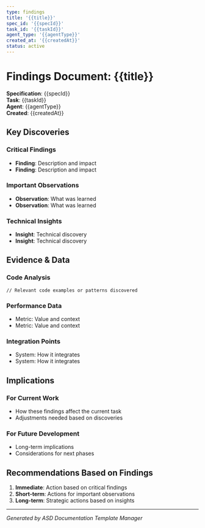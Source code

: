 ```yaml
---
type: findings
title: '{{title}}'
spec_id: '{{specId}}'
task_id: '{{taskId}}'
agent_type: '{{agentType}}'
created_at: '{{createdAt}}'
status: active
---
```


# Findings Document: {{title}}

**Specification**: {{specId}}  
**Task**: {{taskId}}  
**Agent**: {{agentType}}  
**Created**: {{createdAt}}

## Key Discoveries

### Critical Findings

- **Finding**: Description and impact
- **Finding**: Description and impact

### Important Observations

- **Observation**: What was learned
- **Observation**: What was learned

### Technical Insights

- **Insight**: Technical discovery
- **Insight**: Technical discovery

## Evidence & Data

### Code Analysis

```
// Relevant code examples or patterns discovered
```

### Performance Data

- Metric: Value and context
- Metric: Value and context

### Integration Points

- System: How it integrates
- System: How it integrates

## Implications

### For Current Work

- How these findings affect the current task
- Adjustments needed based on discoveries

### For Future Development

- Long-term implications
- Considerations for next phases

## Recommendations Based on Findings

1. **Immediate**: Action based on critical findings
2. **Short-term**: Actions for important observations
3. **Long-term**: Strategic actions based on insights

---

_Generated by ASD Documentation Template Manager_
